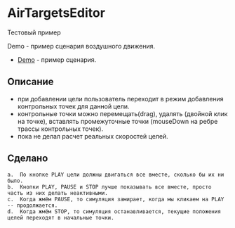 # AirTargetsEditor

Тестовый пример

Demo - пример сценария воздушного движения.
  * [Demo](https://originalsin.github.io/AirTargetsEditor/public) - пример сценария.

Описание
------
  * при добавлении цели пользователь переходит в режим добавления контрольных точек для данной цели.
  * контрольные точки можно перемещать(drag), удалять (двойной клик на точке), вставлять промежуточные точки (mouseDown на ребре трассы контрольных точек).
  * пока не делал расчет реальных скоростей целей.
  
Сделано
------
	a.	По кнопке PLAY цели должны двигаться все вместе, сколько бы их ни было.
	b.	Кнопки PLAY, PAUSE и STOP лучше показывать все вместе, просто часть из них делать неактивными.
	c.	Когда жмём PAUSE, то симуляция замирает, когда мы кликаем на PLAY -- продолжается.
	d.	Когда жмём STOP, то симуляция останавливается, текущие положения целей переходят в начальные точки.
